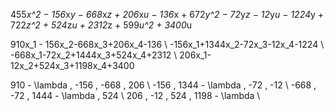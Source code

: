 455*x^2 − 156*x*y − 668*x*z + 206*x*u − 136*x + 672*y^2 − 72*y*z − 12*y*u − 1224*y + 722*z^2 + 524*z*u + 2312*z + 599*u^2 + 3400*u


910x_1 - 156x_2-668x_3+206x_4-136 \\
-156x_1+1344x_2-72x_3-12x_4-1224 \\
-668x_1-72x_2+1444x_3+524x_4+2312 \\
206x_1-12x_2+524x_3+1198x_4+3400


910 - \lambda , -156 , -668 , 206 \\
-156 , 1344 - \lambda , -72 , -12 \\
-668 , -72 , 1444 - \lambda , 524 \\
206 , -12 , 524 , 1198 - \lambda \\



